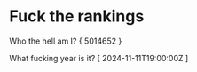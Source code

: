 # Fuck the rankings

Who the hell am I?
{ 5014652 }

What fucking year is it?
[ 2024-11-11T19:00:00Z ]
